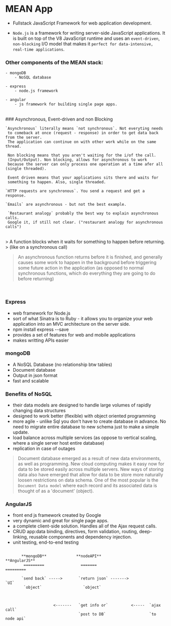 # MEAN App   

- Fullstack JavaScript Framework for web application development.

- `Node.js` is a framework for writing server-side JavaScript applications. 
  It is built on top of the V8 JavaScript runtime and uses an `event-driven`,
  `non-blocking` I/O model that makes it `perfect for data-intensive, real-time applications`.

 ### Other components of the MEAN stack:

	- mongoDB
 		- NoSQL database

	- express
		- node.js framework

	- angular
		- js framework for building single page apps.

<br />
### Asynchronous, Event-driven and non Blocking

	`Asynchronous` literally means `not synchronous`. Not everyting needs
	 to comeback at once (request - response) in order to get data back from the server.
	 The application can continue on with other work while on the same thread.
	 
	 Non blocking means that you aren't waiting for the i/of the call.
	 (Input/Output). Non blocking, allows for asynchronous to work 
	 because the server can only process one operation at a time afer all (single threaded).
	
	 Event driven means that your applications sits there and waits for
	 something to happen. Also, single threaded.
	
	`HTTP requests are synchronous`. You send a request and get a response.
	
	`Emails` are asynchronous - but not the best example.
	
	 `Restaurant analogy` probably the best way to explain asynchronous calls.
	 Google it, if still not clear. ("restaurant analogy for asynchronous calls")


<br />
> A function blocks when it waits for something to happen before returning. 
> (like on a synchronous call)	

> An asynchronous function returns before it is finished, and generally 
> causes some work to happen in the background before triggering some future 
> action in the application (as opposed to normal synchronous functions, 
> which do everything they are going to do before returning)
<br />


### Express

- web framework for Node.js 
- sort of what Sinatra is to Ruby - it allows you to organize your web
  application into an MVC architecture on the server side.
- npm install express --save
- provides a set of features for web and mobile applications
- makes writting APIs easier


### mongoDB

- A NoSQL Database (no relationship btw tables)
- Document database
- Output in json format
- fast and scalable 

### Benefits of NoSQL

- their data models are designed to handle large volumes of rapidly
  changing data structures
- designed to work better (flexible) with object oriented programming
- more agile - unlike Sql you don't have to create database in advance.
  No need to migrate entire database to new schema just to make a simple
  update.
- load balance across multiple services (as oppose to vertical scaling,
  where a single server host entire database)
- replication in case of outages


> Document database emerged as a result of new data environments, as well
  as programming. New cloud computing makes it easy now for data to be 
  stored easily across multiple servers. New ways of storing data also have
  emerged that allow for data to be store more naturally loosen restrictions
  on data schema. One of the most popular is the `Document Data model` where
  each record and its associated data is thought of as a 'document' (object).


### AngularJS

- front end js framework created by Google
- very dynamic and great for single page apps.
- a complete client-side solution. Handles all of the Ajax request calls.
- CRUD app:data binding, directives, form validation, routing, deep-linking,
  reusable components and dependency injection.
- unit testing, end-to-end testing



```
		
	   **mongoDB**  		   **nodeAPI**					  **AngularJS**
		=========				 =======						=========

       `send back` ----->     	`return json` -------> 			   `UI`
		`object`                  `object`



					 <-------   `get info or`          <-----  `ajax call` 	
							    `post to DB`				   `to node api`

```














